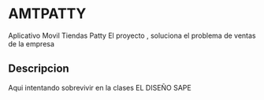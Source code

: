 # AMTPATTY
Aplicativo Movil Tiendas Patty
El proyecto , soluciona el problema de ventas de la empresa
## Descripcion
Aqui intentando sobrevivir en la clases EL DISEÑO SAPE
